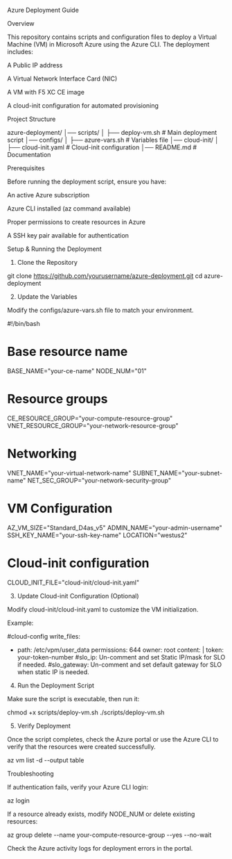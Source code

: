 Azure Deployment Guide

Overview

This repository contains scripts and configuration files to deploy a Virtual Machine (VM) in Microsoft Azure using the Azure CLI. The deployment includes:

A Public IP address

A Virtual Network Interface Card (NIC)

A VM with F5 XC CE image

A cloud-init configuration for automated provisioning

Project Structure

azure-deployment/
│── scripts/
│   ├── deploy-vm.sh          # Main deployment script
│── configs/
│   ├── azure-vars.sh         # Variables file
│── cloud-init/
│   ├── cloud-init.yaml       # Cloud-init configuration
│── README.md                 # Documentation

Prerequisites

Before running the deployment script, ensure you have:

An active Azure subscription

Azure CLI installed (az command available)

Proper permissions to create resources in Azure

A SSH key pair available for authentication

Setup & Running the Deployment

1. Clone the Repository

git clone https://github.com/yourusername/azure-deployment.git
cd azure-deployment

2. Update the Variables

Modify the configs/azure-vars.sh file to match your environment.

#!/bin/bash

# Base resource name
BASE_NAME="your-ce-name"
NODE_NUM="01"

# Resource groups
CE_RESOURCE_GROUP="your-compute-resource-group"
VNET_RESOURCE_GROUP="your-network-resource-group"

# Networking
VNET_NAME="your-virtual-network-name"
SUBNET_NAME="your-subnet-name"
NET_SEC_GROUP="your-network-security-group"

# VM Configuration
AZ_VM_SIZE="Standard_D4as_v5"
ADMIN_NAME="your-admin-username"
SSH_KEY_NAME="your-ssh-key-name"
LOCATION="westus2"

# Cloud-init configuration
CLOUD_INIT_FILE="cloud-init/cloud-init.yaml"

3. Update Cloud-init Configuration (Optional)

Modify cloud-init/cloud-init.yaml to customize the VM initialization.

Example:

#cloud-config
write_files:
  - path: /etc/vpm/user_data
    permissions: 644
    owner: root
    content: |
      token: your-token-number
      #slo_ip: Un-comment and set Static IP/mask for SLO if needed.
      #slo_gateway: Un-comment and set default gateway for SLO when static IP is needed.

4. Run the Deployment Script

Make sure the script is executable, then run it:

chmod +x scripts/deploy-vm.sh
./scripts/deploy-vm.sh

5. Verify Deployment

Once the script completes, check the Azure portal or use the Azure CLI to verify that the resources were created successfully.

az vm list -d --output table

Troubleshooting

If authentication fails, verify your Azure CLI login:

az login

If a resource already exists, modify NODE_NUM or delete existing resources:

az group delete --name your-compute-resource-group --yes --no-wait

Check the Azure activity logs for deployment errors in the portal.